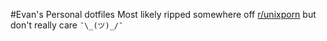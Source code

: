 #Evan's Personal dotfiles
Most likely ripped somewhere off [r/unixporn](https://www.reddit.com/r/unixporn) but don't really care ``¯\_(ツ)_/¯``
